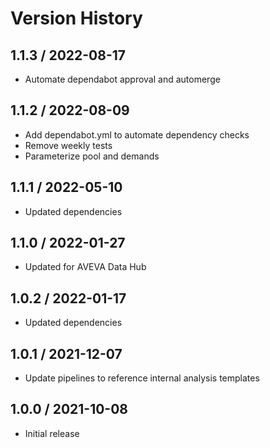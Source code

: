 # Version History

## 1.1.3 / 2022-08-17

- Automate dependabot approval and automerge

## 1.1.2 / 2022-08-09

- Add dependabot.yml to automate dependency checks
- Remove weekly tests
- Parameterize pool and demands

## 1.1.1 / 2022-05-10

- Updated dependencies

## 1.1.0 / 2022-01-27

- Updated for AVEVA Data Hub

## 1.0.2 / 2022-01-17

- Updated dependencies

## 1.0.1 / 2021-12-07

- Update pipelines to reference internal analysis templates

## 1.0.0 / 2021-10-08

- Initial release
